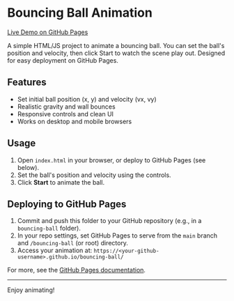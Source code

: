 # Bouncing Ball Animation

[Live Demo on GitHub Pages](https://brandondondondondondondon.github.io/bouncing-ball/)

A simple HTML/JS project to animate a bouncing ball. You can set the ball's position and velocity, then click Start to watch the scene play out. Designed for easy deployment on GitHub Pages.

## Features
- Set initial ball position (x, y) and velocity (vx, vy)
- Realistic gravity and wall bounces
- Responsive controls and clean UI
- Works on desktop and mobile browsers

## Usage
1. Open `index.html` in your browser, or deploy to GitHub Pages (see below).
2. Set the ball's position and velocity using the controls.
3. Click **Start** to animate the ball.

## Deploying to GitHub Pages
1. Commit and push this folder to your GitHub repository (e.g., in a `bouncing-ball` folder).
2. In your repo settings, set GitHub Pages to serve from the `main` branch and `/bouncing-ball` (or root) directory.
3. Access your animation at:
   `https://<your-github-username>.github.io/bouncing-ball/`

For more, see the [GitHub Pages documentation](https://docs.github.com/en/pages/getting-started-with-github-pages/about-github-pages).

---

Enjoy animating!
